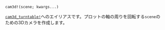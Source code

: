 ```
cam3d!(scene; kwargs...)
```

[`cam3d_turntable!`](@ref)へのエイリアスです。プロットの軸の周りを回転する`scene`のための3Dカメラを作成します。
